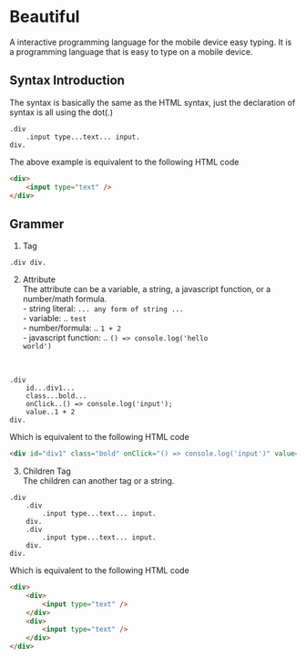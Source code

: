 # Beautiful

A interactive programming language for the mobile device easy typing.
It is a programming language that is easy to type on a mobile device.

## Syntax Introduction

The syntax is basically the same as the HTML syntax, just the declaration of syntax is all using the dot(.)

```beau
.div
    .input type...text... input.
div.
```

The above example is equivalent to the following HTML code
```html
<div>
    <input type="text" />
</div>
```

## Grammer
1. Tag
```
.div div.
```

2. Attribute
<br>The attribute can be a variable, a string, a javascript function, or a number/math formula.
<br>- string literal: <code>... any form of string ...</code>
<br>- variable: .. <code>test</code>
<br>- number/formula: .. <code>1 + 2</code>
<br>- javascript function: .. <code>() => console.log('hello world')</code>
<br>

```
.div 
    id...div1...
    class...bold...
    onClick..() => console.log('input');
    value..1 + 2
div.
```

Which is equivalent to the following HTML code
```html
<div id="div1" class="bold" onClick="() => console.log('input')" value="3"></div>
```

3. Children Tag
<br>The children can another tag or a string.

```
.div
    .div
        .input type...text... input.
    div.
    .div
        .input type...text... input.
    div.
div.
```

Which is equivalent to the following HTML code
```html
<div>
    <div>
        <input type="text" />
    </div>
    <div>
        <input type="text" />
    </div>
</div>
```